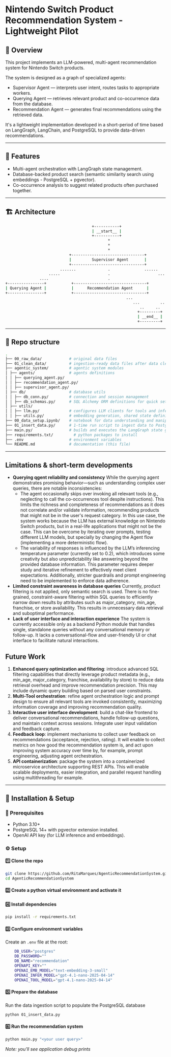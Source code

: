 # Nintendo Switch Product Recommendation System - Lightweight Pilot

## 🧠 Overview

This project implements an LLM-powered, multi-agent recommendation system for Nintendo Switch products.

The system is designed as a graph of specialized agents:

- Supervisor Agent — interprets user intent, routes tasks to appropriate workers.
- Querying Agent — retrieves relevant product and co-occurrence data from the database.
- Recommendation Agent — generates final recommendations using the retrieved data.

It's a lightweight implementation developed in a short-period of time based on LangGraph, LangChain, and PostgreSQL to provide data-driven recommendations. 

---

## 🚀 Features
- Multi-agent orchestration with LangGraph state management.
- Database-backed product search (semantic similarity search using embeddings - PostgreSQL + pgvector).
- Co-occurrence analysis to suggest related products often purchased together.

---

## 🏗️ Architecture
```bash
                                      +-----------+                                
                                      | __start__ |                                
                                      +-----------+                                
                                             *                                     
                                             *                                     
                                             *                                     
                            +--------------------------------+                     
                            |         Supervisor Agent       |                     
                            +--------------------------------+                     
                        .......              .               ......                
                   .....                     .                     ......          
               ....                          .                           ......    
+----------------+           +--------------------------------+                 ....
| Querying Agent |           |      Recommendation Agent      |                ...  
+----------------+           +--------------------------------+             ...     
                                                     ...               ....        
                                                        ...         ...            
                                                           ..     ..               
                                                          +---------+              
                                                          | __end__ |              
                                                          +---------+ 
```

---

## 📁 Repo structure
```bash
.
├── 00_raw_data/            # original data files 
├── 01_clean_data/          # ingestion-ready data files after data cleaning, processing and preparation
├── agentic_system/         # agentic system modules
│ ├── agents/               # agents definitions
│ │ ├── querying_agent.py/
│ │ ├── recommendation_agent.py/
│ │ ├── supervisor_agent.py/
│ ├── db/                   # database utils
│ │ ├── db_conn.py/         # connection and session management
│ │ ├── db_schemas.py/      # SQL Alchemy ORM definitions for quick setup and cross-tech usage
│ ├── utils/
│ │ ├── llm.py/             # configures LLM clients for tools and inference
│ │ ├── utils.py/           # embedding generation, shared state definitions
├── 00_data_setup.ipynb/    # notebook for data understanding and manipulation
├── 01_insert_data.py/      # 1-time run script to ingest data to PostgreSQL database
├── main.py/                # builds and executes the LangGraph state graph (run agentic system)
├── requirements.txt/         # python packages to install
├── .env                    # environment variables
└── README.md               # documentation (this file)
```
---

## Limitations & short-term developments

- **Querying qgent reliability and consistency**
While the querying agent demonstrates promising behavior—such as understanding complex user queries, there are notable inconsistencies:
    - The agent occasionally skips over invoking all relevant tools (e.g., neglecting to call the co-occurrences tool despite instructions). This limits the richness and completeness of recommendations as it does not correlate and/or validate information, recommending products that might not be in the user's request category. In this use case, the system works because the LLM has external knowledge on Nintendo Switch products, but in a real-life applications that might not be the case. This can be overcome by iterating over prompts, testing different LLM models, but specially by changing the Agent flow (implementing a more deterministic flow).
    - The variability of responses is influenced by the LLM’s inferencing temperature parameter (currently set to 0.2), which introduces some creativity but also unpredictability like answering beyond the provided database information. This parameter requires deeper study and iterative refinement to effectively meet client expectations. Additionally, stricter guardrails and prompt engineering need to be implemented to enforce data adherence.
- **Limited constraint awareness in database queries**
Currently, product filtering is not applied, only semantic search is used. There is no fine-grained, constraint-aware filtering within SQL queries to efficiently narrow down results by attributes such as major_category, min_age, franchise, or store availability. This results in unnecessary data retrieval and suboptimal performance.
- **Lack of user interface and interaction experience**
The system is currently accessible only as a backend Python module that handles single, standalone queries without any conversational memory or follow-up. It lacks a conversational-flow and user-friendly UI or chat interface to facilitate natural interactions.

## Future Work
1. **Enhanced query optimization and filtering**: introduce advanced SQL filtering capabilities that directly leverage product metadata (e.g., min_age, major_category, franchise, availability by store) to reduce data retrieval overhead and improve recommendation precision. This may include dynamic query building based on parsed user constraints.
2. **Multi-Tool orchestration**: refine agent orchestration logic and prompt design to ensure all relevant tools are invoked consistently, maximizing information coverage and improving recommendation quality. 
3. **Interactive user interface development**: build a chat-like frontend to deliver conversational recommendations, handle follow-up questions, and maintain context across sessions. Integrate user input validation and feedback capture.
4. **Feedback loop**: implement mechanisms to collect user feedback on recommendations (acceptance, rejection, rating). It will enable to collect metrics on how good the recommendation system is, and act upon improving system accuracy over time by, for example, prompt engineering, adjusting agent orchestration.
5. **API containerization**: package the system into a containerized microservice architecture supporting REST APIs. This will enable scalable deployments, easier integration, and parallel request handling using multithreading for example.

---

## 🔧 Installation & Setup
### 📝 Prerequisites
 - Python 3.10+
 - PostgreSQL 14+ with pgvector extension installed.
 - OpenAI API key (for LLM inference and embeddings).
    
### ⚙️ Setup
#### 1️⃣ Clone the repo
```bash
git clone https://github.com/RitaMarques/AgenticRecommendationSystem.git
cd AgenticRecommendationSystem
```

#### 2️⃣ Create a python virtual environment and activate it

#### 4️⃣ Install dependencies
```bash
pip install -r requirements.txt
```

#### 3️⃣ Configure environment variables
Create an `.env` file at the root:
```bash
    DB_USER="postgres"
    DB_PASSWORD=""
    DB_NAME="recommendation"
    OPENAPI_KEY=""
    OPENAI_EMB_MODEL="text-embedding-3-small"
    OPENAI_INFER_MODEL="gpt-4.1-nano-2025-04-14"
    OPENAI_TOOL_MODEL="gpt-4.1-nano-2025-04-14"
```

#### 5️⃣ Prepare the database
Run the data ingestion script to populate the PostgreSQL database
```bash
python 01_insert_data.py
```

#### 6️⃣ Run the recommendation system
```bash
python main.py "<your user query>"
```
*Note: you'll see application debug prints*
